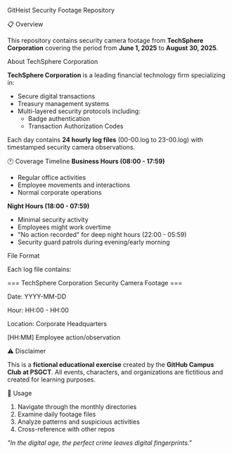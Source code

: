 GitHeist Security Footage Repository

📋 Overview

This repository contains security camera footage from **TechSphere Corporation** covering the period from **June 1, 2025** to **August 30, 2025**. 

 About TechSphere Corporation

**TechSphere Corporation** is a leading financial technology firm specializing in:
- Secure digital transactions
- Treasury management systems
- Multi-layered security protocols including:
  - Badge authentication
  - Transaction Authorization Codes


Each day contains **24 hourly log files** (00-00.log to 23-00.log) with timestamped security camera observations.

 🕐 Coverage Timeline
 **Business Hours (08:00 - 17:59)**
- Regular office activities
- Employee movements and interactions
- Normal corporate operations

**Night Hours (18:00 - 07:59)**
- Minimal security activity
- Employees might work overtime
- "No action recorded" for deep night hours (22:00 - 05:59)
- Security guard patrols during evening/early morning




File Format

Each log file contains:

=== TechSphere Corporation Security Camera Footage ===

Date: YYYY-MM-DD

Hour: HH:00 - HH:00

Location: Corporate Headquarters


[HH:MM] Employee action/observation



 ⚠️ Disclaimer

This is a **fictional educational exercise** created by the **GitHub Campus Club at PSGCT**.
All events, characters, and organizations are fictitious and created for learning purposes.

📝 Usage

1. Navigate through the monthly directories
2. Examine daily footage files
3. Analyze patterns and suspicious activities
4. Cross-reference with other repos


*"In the digital age, the perfect crime leaves digital fingerprints."*
